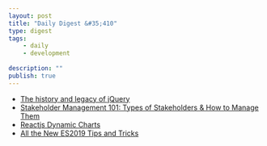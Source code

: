 ```yaml
---
layout: post
title: "Daily Digest &#35;410"
type: digest
tags: 
    - daily
    - development
    
description: ""
publish: true
---
```


- [The history and legacy of jQuery](https://blog.logrocket.com/the-history-and-legacy-of-jquery/)
- [Stakeholder Management 101: Types of Stakeholders & How to Manage Them](https://thedigitalprojectmanager.com/stakeholder-management-101-types-of-stakeholders-how-to-manage-them/)
- [Reactjs Dynamic Charts](https://dsternlicht.github.io/react-dynamic-charts/)
- [All the New ES2019 Tips and Tricks](https://css-tricks.com/all-the-new-es2019-tips-and-tricks/)

